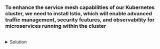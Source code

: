 
### To enhance the service mesh capabilities of our Kubernetes cluster, we need to install Istio, which will enable advanced traffic management, security features, and observability for microservices running within the cluster

<br>
<details><summary>Solution</summary>
<br>

```plain
curl -L https://istio.io/downloadIstio | sh -
cd istio-<version-number>
export PATH=$PWD/bin:$PATH
istioctl install --set profile=demo -y
```{{exec}}

</details>